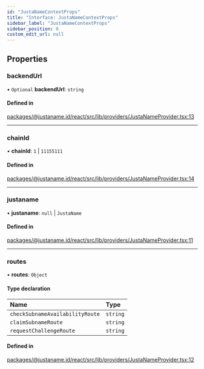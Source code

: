 ```yaml
---
id: "JustaNameContextProps"
title: "Interface: JustaNameContextProps"
sidebar_label: "JustaNameContextProps"
sidebar_position: 0
custom_edit_url: null
---
```


## Properties

### backendUrl

• `Optional` **backendUrl**: `string`

#### Defined in

[packages/@justaname.id/react/src/lib/providers/JustaNameProvider.tsx:13](https://github.com/JustaName-id/JustaName-sdk/blob/26d8d95/packages/@justaname.id/react/src/lib/providers/JustaNameProvider.tsx#L13)

___

### chainId

• **chainId**: ``1`` \| ``11155111``

#### Defined in

[packages/@justaname.id/react/src/lib/providers/JustaNameProvider.tsx:14](https://github.com/JustaName-id/JustaName-sdk/blob/26d8d95/packages/@justaname.id/react/src/lib/providers/JustaNameProvider.tsx#L14)

___

### justaname

• **justaname**: ``null`` \| `JustaName`

#### Defined in

[packages/@justaname.id/react/src/lib/providers/JustaNameProvider.tsx:11](https://github.com/JustaName-id/JustaName-sdk/blob/26d8d95/packages/@justaname.id/react/src/lib/providers/JustaNameProvider.tsx#L11)

___

### routes

• **routes**: `Object`

#### Type declaration

| Name | Type |
| :------ | :------ |
| `checkSubnameAvailabilityRoute` | `string` |
| `claimSubnameRoute` | `string` |
| `requestChallengeRoute` | `string` |

#### Defined in

[packages/@justaname.id/react/src/lib/providers/JustaNameProvider.tsx:12](https://github.com/JustaName-id/JustaName-sdk/blob/26d8d95/packages/@justaname.id/react/src/lib/providers/JustaNameProvider.tsx#L12)
